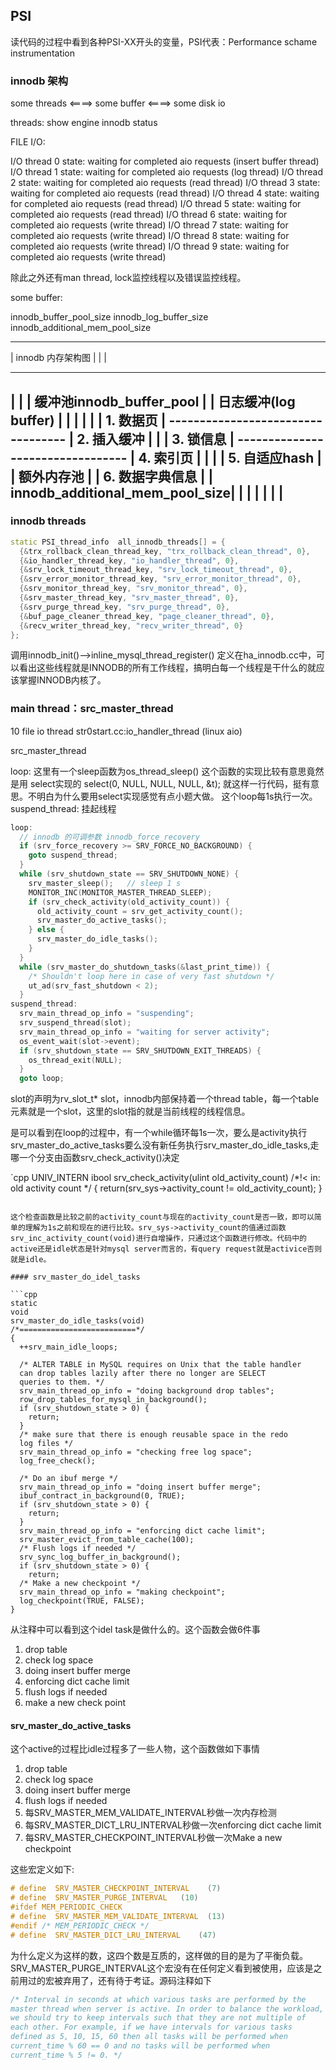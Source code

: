 

## PSI

读代码的过程中看到各种PSI-XX开头的变量，PSI代表：Performance schame instrumentation

### innodb 架构

some threads <====> some buffer <====> some disk io

threads: show engine innodb status


FILE I/O:

I/O thread 0 state: waiting for completed aio requests (insert buffer thread)
I/O thread 1 state: waiting for completed aio requests (log thread)
I/O thread 2 state: waiting for completed aio requests (read thread)
I/O thread 3 state: waiting for completed aio requests (read thread)
I/O thread 4 state: waiting for completed aio requests (read thread)
I/O thread 5 state: waiting for completed aio requests (read thread)
I/O thread 6 state: waiting for completed aio requests (write thread)
I/O thread 7 state: waiting for completed aio requests (write thread)
I/O thread 8 state: waiting for completed aio requests (write thread)
I/O thread 9 state: waiting for completed aio requests (write thread)

除此之外还有man thread, lock监控线程以及错误监控线程。


some buffer:

innodb_buffer_pool_size
innodb_log_buffer_size
innodb_additional_mem_pool_size


----------------------------------------------------------------------------
|          innodb 内存架构图                                               |
|                                                                          |
---------------------------------- -----------------------------------------
|                                | |    缓冲池innodb_buffer_pool           |
|     日志缓冲(log buffer)       | |                                       |
|                                | | 1. 数据页                             |
---------------------------------- | 2. 插入缓冲                           |
|                                  | 3. 锁信息                             |
---------------------------------  | 4. 索引页                             |
|                                | | 5. 自适应hash                         |
| 额外内存池                     | | 6. 数据字典信息                       |
| innodb_additional_mem_pool_size| |                                       |
|                                | |                                       |
----------------------------------------------------------------------------



### innodb threads

```cpp
static PSI_thread_info  all_innodb_threads[] = {
  {&trx_rollback_clean_thread_key, "trx_rollback_clean_thread", 0},
  {&io_handler_thread_key, "io_handler_thread", 0},
  {&srv_lock_timeout_thread_key, "srv_lock_timeout_thread", 0},
  {&srv_error_monitor_thread_key, "srv_error_monitor_thread", 0},
  {&srv_monitor_thread_key, "srv_monitor_thread", 0},
  {&srv_master_thread_key, "srv_master_thread", 0},
  {&srv_purge_thread_key, "srv_purge_thread", 0},
  {&buf_page_cleaner_thread_key, "page_cleaner_thread", 0},
  {&recv_writer_thread_key, "recv_writer_thread", 0}
};
```

调用innodb_init()-->inline_mysql_thread_register()
定义在ha_innodb.cc中，可以看出这些线程就是INNODB的所有工作线程，搞明白每一个线程是干什么的就应该掌握INNODB内核了。


### main thread：src_master_thread

10 file io thread     str0start.cc:io_handler_thread (linux aio)

src_master_thread

  loop:
  这里有一个sleep函数为os_thread_sleep() 这个函数的实现比较有意思竟然是用 select实现的 select(0, NULL, NULL, NULL, &t); 就这样一行代码，挺有意思。不明白为什么要用select实现感觉有点小题大做。 这个loop每1s执行一次。
  suspend_thread:
  挂起线程


```cpp
loop:
  // innodb 的可调参数 innodb_force_recovery
  if (srv_force_recovery >= SRV_FORCE_NO_BACKGROUND) {
    goto suspend_thread;
  }
  while (srv_shutdown_state == SRV_SHUTDOWN_NONE) {
    srv_master_sleep();   // sleep 1 s
    MONITOR_INC(MONITOR_MASTER_THREAD_SLEEP);
    if (srv_check_activity(old_activity_count)) {
      old_activity_count = srv_get_activity_count();
      srv_master_do_active_tasks();
    } else {
      srv_master_do_idle_tasks();
    }
  }
  while (srv_master_do_shutdown_tasks(&last_print_time)) {
    /* Shouldn't loop here in case of very fast shutdown */
    ut_ad(srv_fast_shutdown < 2);
  }
suspend_thread:
  srv_main_thread_op_info = "suspending";
  srv_suspend_thread(slot);
  srv_main_thread_op_info = "waiting for server activity";
  os_event_wait(slot->event);
  if (srv_shutdown_state == SRV_SHUTDOWN_EXIT_THREADS) {
    os_thread_exit(NULL);
  }
  goto loop;

```

slot的声明为rv_slot_t* slot，innodb内部保持着一个thread table，每一个table元素就是一个slot，这里的slot指的就是当前线程的线程信息。

是可以看到在loop的过程中，有一个while循环每1s一次，要么是activity执行srv_master_do_active_tasks要么没有新任务执行srv_master_do_idle_tasks,走哪一个分支由函数srv_check_activity()决定

`cpp
UNIV_INTERN
ibool
srv_check_activity(ulint old_activity_count) /*!< in: old activity count */
{
  return(srv_sys->activity_count != old_activity_count);
}
```

这个检查函数是比较之前的activity_count与现在的activity_count是否一致，即可以简单的理解为1s之前和现在的进行比较。srv_sys->activity_count的值通过函数srv_inc_activity_count(void)进行自增操作，只通过这个函数进行修改。代码中的active还是idle状态是针对mysql server而言的，有query request就是activice否则就是idle。

#### srv_master_do_idel_tasks

```cpp
static
void
srv_master_do_idle_tasks(void)
/*==========================*/
{
  ++srv_main_idle_loops;

  /* ALTER TABLE in MySQL requires on Unix that the table handler
  can drop tables lazily after there no longer are SELECT
  queries to them. */
  srv_main_thread_op_info = "doing background drop tables";
  row_drop_tables_for_mysql_in_background();
  if (srv_shutdown_state > 0) {
    return;
  }
  /* make sure that there is enough reusable space in the redo
  log files */
  srv_main_thread_op_info = "checking free log space";
  log_free_check();

  /* Do an ibuf merge */
  srv_main_thread_op_info = "doing insert buffer merge";
  ibuf_contract_in_background(0, TRUE);
  if (srv_shutdown_state > 0) {
    return;
  }
  srv_main_thread_op_info = "enforcing dict cache limit";
  srv_master_evict_from_table_cache(100);
  /* Flush logs if needed */
  srv_sync_log_buffer_in_background();
  if (srv_shutdown_state > 0) {
    return;
  /* Make a new checkpoint */
  srv_main_thread_op_info = "making checkpoint";
  log_checkpoint(TRUE, FALSE);
}
```

从注释中可以看到这个idel task是做什么的。这个函数会做6件事
1. drop table 
2. check log space 
3. doing insert buffer merge
4. enforcing dict cache limit
5. flush logs if needed
6. make a new check point

#### srv_master_do_active_tasks

这个active的过程比idle过程多了一些人物，这个函数做如下事情
1. drop table
2. check log space
3. doing insert buffer merge
4. flush logs if needed
5. 每SRV_MASTER_MEM_VALIDATE_INTERVAL秒做一次内存检测
6. 每SRV_MASTER_DICT_LRU_INTERVAL秒做一次enforcing dict cache limit
7. 每SRV_MASTER_CHECKPOINT_INTERVAL秒做一次Make a new checkpoint

这些宏定义如下:
```cpp
# define  SRV_MASTER_CHECKPOINT_INTERVAL    (7)                                                                                                       
# define  SRV_MASTER_PURGE_INTERVAL   (10)
#ifdef MEM_PERIODIC_CHECK
# define  SRV_MASTER_MEM_VALIDATE_INTERVAL  (13)
#endif /* MEM_PERIODIC_CHECK */
# define  SRV_MASTER_DICT_LRU_INTERVAL    (47)

```
为什么定义为这样的数，这四个数是互质的，这样做的目的是为了平衡负载。SRV_MASTER_PURGE_INTERVAL这个宏没有在任何定义看到被使用，应该是之前用过的宏被弃用了，还有待于考证。源码注释如下
```cpp
/* Interval in seconds at which various tasks are performed by the
master thread when server is active. In order to balance the workload,
we should try to keep intervals such that they are not multiple of
each other. For example, if we have intervals for various tasks
defined as 5, 10, 15, 60 then all tasks will be performed when
current_time % 60 == 0 and no tasks will be performed when
current_time % 5 != 0. */
```


